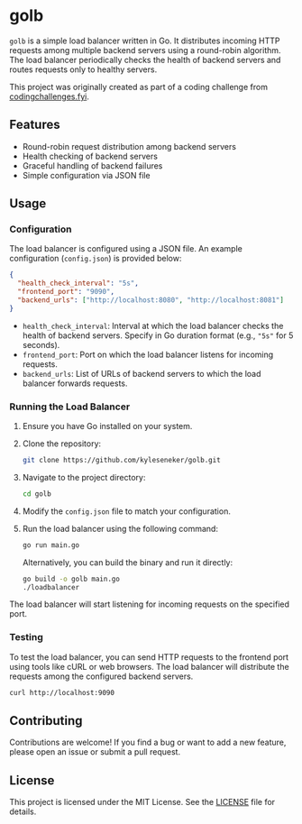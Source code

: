 # golb

`golb` is a simple load balancer written in Go. It distributes incoming HTTP requests among multiple backend servers using a round-robin algorithm. The load balancer periodically checks the health of backend servers and routes requests only to healthy servers.

This project was originally created as part of a coding challenge from [codingchallenges.fyi](https://codingchallenges.fyi/challenges/challenge-load-balancer).

## Features

* Round-robin request distribution among backend servers
* Health checking of backend servers
* Graceful handling of backend failures
* Simple configuration via JSON file

## Usage

### Configuration

The load balancer is configured using a JSON file. An example configuration (`config.json`) is provided below:

```json
{
  "health_check_interval": "5s",
  "frontend_port": "9090",
  "backend_urls": ["http://localhost:8080", "http://localhost:8081"]
}
```

* `health_check_interval`: Interval at which the load balancer checks the health of backend servers. Specify in Go duration format (e.g., `"5s"` for 5 seconds).
* `frontend_port`: Port on which the load balancer listens for incoming requests.
* `backend_urls`: List of URLs of backend servers to which the load balancer forwards requests.

### Running the Load Balancer

1. Ensure you have Go installed on your system.

1. Clone the repository:

    ```sh
    git clone https://github.com/kyleseneker/golb.git
    ```

1. Navigate to the project directory:

    ```sh
    cd golb
    ```

1. Modify the `config.json` file to match your configuration.

1. Run the load balancer using the following command:

    ```bash
    go run main.go
    ```

    Alternatively, you can build the binary and run it directly:

    ```bash
    go build -o golb main.go
    ./loadbalancer
    ```

The load balancer will start listening for incoming requests on the specified port.

### Testing

To test the load balancer, you can send HTTP requests to the frontend port using tools like cURL or web browsers. The load balancer will distribute the requests among the configured backend servers.

```bash
curl http://localhost:9090
```

## Contributing

Contributions are welcome! If you find a bug or want to add a new feature, please open an issue or submit a pull request.

## License

This project is licensed under the MIT License. See the [LICENSE](LICENSE) file for details.
